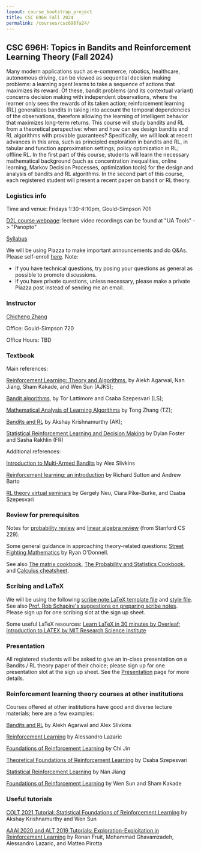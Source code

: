 ```yaml
---
layout: course_bootstrap_project
title: CSC 696H Fall 2024
permalink: /courses/csc696fa24/
---
```



## CSC 696H: Topics in Bandits and Reinforcement Learning Theory (Fall 2024)

Many modern applications such as e-commerce, robotics, healthcare, autonomous driving, can be viewed as sequential decision making problems: 
a learning agent learns to take a sequence of actions that maximizes its reward. Of these, bandit problems (and its contextual variant) concerns decision 
making with independent observations, where the learner only sees the rewards of its taken action; 
reinforcement learning (RL) generalizes bandits in taking into account the temporal dependencies of the observations, 
therefore allowing the learning of intelligent behavior that maximizes long-term returns. 
This course will study bandits and RL from a theoretical perspective: when and how can we design bandits and RL algorithms 
with provable guarantees? Specifically, we will look at recent advances in this area, such as principled exploration in bandits and RL, 
in tabular and function approximation settings; policy optimization in RL; offline RL. In the first part of this course, 
students will learn the necessary mathematical background (such as concentration inequalities, online learning, 
Markov Decision Processes, optimization tools) for the design and analysis of bandits and RL algorithms. 
In the second part of this course, each registered student will present a recent paper on bandit or RL theory. 

### Logistics info

Time and venue: Fridays 1:30-4:10pm, Gould-Simpson 701

[D2L course webpage](https://d2l.arizona.edu/d2l/home/1510624): lecture video recordings can be found at "UA Tools" -> "Panopto"

[Syllabus](syllabus.pdf)

We will be using Piazza to make important announcements and do Q&As. Please self-enroll [here](https://piazza.com/arizona/fall2023/csc696h). Note:

* If you have technical questions, try posing your questions as general as possible to promote discussions.
* If you have private questions, unless necessary, please make a private Piazza post instead of sending me an email. 

### Instructor

[Chicheng Zhang](https://zcc1307.github.io/)

Office: Gould-Simpson 720

Office Hours: TBD 

### Textbook

Main references:

[Reinforcement Learning: Theory and Algorithms](https://rltheorybook.github.io/rltheorybook_AJKS.pdf), by Alekh Agarwal, Nan Jiang, Sham Kakade, and Wen Sun (AJKS);

[Bandit algorithms](https://tor-lattimore.com/downloads/book/book.pdf), by Tor Lattimore and Csaba Szepesvari (LS);

[Mathematical Analysis of Learning Algorithms](https://tongzhang-ml.org/lt-book.html) by Tong Zhang (TZ); 

[Bandits and RL](https://people.cs.umass.edu/~akshay/courses/coms6998-11/index.html) by Akshay Krishnamurthy (AK);

[Statistical Reinforcement Learning and Decision Making](https://www.mit.edu/~rakhlin/course-decision-making.html) by Dylan Foster and Sasha Rakhlin (FR)

Additional references:

[Introduction to Multi-Armed Bandits](https://arxiv.org/pdf/1904.07272.pdf) by Alex Slivkins

[Reinforcement learning: an introduction](https://www.andrew.cmu.edu/course/10-703/textbook/BartoSutton.pdf) by Richard Sutton and Andrew Barto

[RL theory virtual seminars](https://sites.google.com/view/rltheoryseminars/home) by Gergely Neu, Ciara Pike-Burke, and Csaba Szepesvari

### Review for prerequisites

Notes for
[probability review](http://cs229.stanford.edu/section/cs229-prob.pdf) 
and [linear algebra review](http://cs229.stanford.edu/section/cs229-linalg.pdf)
(from Stanford CS 229).

Some general guidance in approaching theory-related questions: 
[Street Fighting Mathematics](https://www.youtube.com/watch?v=qP4XEZ54eSc&list=PLm3J0oaFux3ZYpFLwwrlv_EHH9wtH6pnX&index=3) 
by Ryan O'Donnell. 

See also [The matrix cookbook](https://www.math.uwaterloo.ca/~hwolkowi/matrixcookbook.pdf), 
[The Probability and Statistics Cookbook](http://statistics.zone/), 
and [Calculus cheatsheet](https://tutorial.math.lamar.edu/pdf/calculus_cheat_sheet_all.pdf).

### Scribing and LaTeX
We will be using the following [scribe note LaTeX template file](scribe_template.tex) and [style file](definitions.sty). 
See also [Prof. Rob Schapire's suggestions on preparing scribe notes](https://www.cs.princeton.edu/courses/archive/spring19/cos511/scribeinfo.html). 
Please sign up for one scribing slot at the sign up sheet.

Some useful LaTeX resources: [Learn LaTeX in 30 minutes by Overleaf](https://www.overleaf.com/learn/latex/Learn_LaTeX_in_30_minutes#Adding_math_to_LaTeX); [Introduction to LATEX by MIT Research Science Institute](http://web.mit.edu/rsi/www/pdfs/new-latex.pdf)


### Presentation 
All registered students will be asked to give an in-class presentation on a 
Bandits / RL theory paper of their choice; please sign up for one presentation 
slot at the sign up sheet. See the [Presentation](presentation.html) page for more details.

### Reinforcement learning theory courses at other institutions

Courses offered at other institutions have good and diverse lecture materials; here are a few examples:

[Bandits and RL](http://alekhagarwal.net/bandits_and_rl/) by Alekh Agarwal and Alex Slivkins

[Reinforcement Learning](http://chercheurs.lille.inria.fr/~lazaric/Webpage/MVA-RL_Course16.html) by Alessandro Lazaric

[Foundations of Reinforcement Learning](https://sites.google.com/view/cjin/ele524) by Chi Jin

[Theoretical Foundations of Reinforcement Learning](https://rltheory.github.io/pages/lectures/) by Csaba Szepesvari

[Statistical Reinforcement Learning](https://nanjiang.cs.illinois.edu/cs598/) by Nan Jiang

[Foundations of Reinforcement Learning](https://wensun.github.io/CS6789.html) by Wen Sun and Sham Kakade


### Useful tutorials

[COLT 2021 Tutorial: Statistical Foundations of Reinforcement Learning](https://rltheorybook.github.io/colt21tutorial) by Akshay Krishnamurthy and Wen Sun

[AAAI 2020 and ALT 2019 Tutorials: Exploration-Exploitation in Reinforcement Learning](https://rlgammazero.github.io/) by Ronan Fruit, Mohammad Ghavamzadeh, Alessandro Lazaric, and Matteo Pirotta
